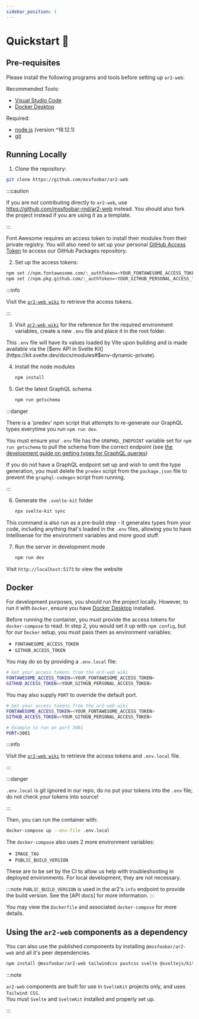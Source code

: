 ```yaml
---
sidebar_position: 1
---
```


# Quickstart 🚀

## Pre-requisites

Please install the following programs and tools before setting up `ar2-web`:

Recommended Tools:

-   [Visual Studio Code](https://code.visualstudio.com/download)
-   [Docker Desktop](https://www.docker.com/products/docker-desktop/)

Required:

-   [node.js](https://nodejs.org/en/) (version ^18.12.1)
-   [git](https://git-scm.com/downloads)

## Running Locally

1. Clone the repository:

```bash
git clone https://github.com/mssfoobar/ar2-web
```

:::caution

If you are not contributing directly to `ar2-web`, use https://github.com/mssfoobar-rnd/ar2-web instead.
You should also fork the project instead if you are using it as a template.

:::

Font Awesome requires an access token to install their modules from their private registry.
You will also need to set up your personal [GitHub Access Token](https://docs.github.com/en/authentication/keeping-your-account-and-data-secure/creating-a-personal-access-token) to access our GitHub Packages repository.

2. Set up the access tokens:

```bash
npm set //npm.fontawesome.com/:_authToken=<YOUR_FONTAWESOME_ACCESS_TOKEN>
npm set //npm.pkg.github.com/:_authToken=<YOUR_GITHUB_PERSONAL_ACCESS_TOKEN>
```

:::info

Visit the [`ar2-web wiki`](https://github.com/mssfoobar/ar2-web/wiki/Sensitive-Tokens) to retrieve the access tokens.

:::

3. Visit [`ar2-web wiki`](https://github.com/mssfoobar/ar2-web/wiki/Environment-Variables) for the reference for the
   required environment variables, create a new `.env` file and place it in the root folder.

This `.env` file will have its values loaded by Vite upon building and is made available via the
[$env API in Svelte Kit](https://kit.svelte.dev/docs/modules#$env-dynamic-private).

4. Install the node modules

    ```bash
    npm install
    ```

5. Get the latest GraphQL schema

    ```bash
    npm run getschema
    ```

:::danger

There is a 'predev' npm script that attempts to re-generate our GraphQL types everytime you run `npm run dev`.

You must ensure your `.env` file has the `GRAPHQL_ENDPOINT` variable set for `npm run getschema` to pull the schema from
the correct endpoint (see
[the development guide on getting types for GraphQL queries](../guides/development.mdx#query-types--graphql-codegen))

If you do not have a GraphQL endpoint set up and wish to omit the type generation, you must delete the `predev` script
from the `package.json` file to prevent the `graphql-codegen` script from running.

:::

6. Generate the `.svelte-kit` folder

    ```bash
    npx svelte-kit sync
    ```

This command is also run as a pre-build step - it generates types from your code, including anything that's loaded in
the `.env` files, allowing you to have Intellisense for the environment variables and more good stuff.

7. Run the server in development mode

    ```bash
    npm run dev
    ```

Visit `http://localhost:5173` to view the website

## Docker

For development purposes, you should run the project locally. However, to run it with `Docker`, ensure you have
[Docker Desktop](https://www.docker.com/products/docker-desktop/) installed.

Before running the container, you must provide the access tokens for `docker-compose` to read. In step 2, you would
set it up with `npm config`, but for our `Docker` setup, you must pass them as environment variables:

-   `FONTAWESOME_ACCESS_TOKEN`
-   `GITHUB_ACCESS_TOKEN`

You may do so by providing a `.env.local` file:

```bash
# Get your access tokens from the ar2-web wiki
FONTAWESOME_ACCESS_TOKEN=<YOUR_FONTAWESOME_ACCESS_TOKEN>
GITHUB_ACCESS_TOKEN=<YOUR_GITHUB_PERSONAL_ACCESS_TOKEN>
```

You may also supply `PORT` to override the default port.

```bash
# Get your access tokens from the ar2-web wiki
FONTAWESOME_ACCESS_TOKEN=<YOUR_FONTAWESOME_ACCESS_TOKEN>
GITHUB_ACCESS_TOKEN=<YOUR_GITHUB_PERSONAL_ACCESS_TOKEN>

# Example to run on port 3001
PORT=3001
```

:::info

Visit the [`ar2-web wiki`](https://github.com/mssfoobar/ar2-web/wiki/Sensitive-Tokens) to retrieve the access tokens and `.env.local` file.

:::

:::danger

`.env.local` is git ignored in our repo, do no put your tokens into the `.env` file; do not check your tokens into source!

:::

Then, you can run the container with:

```bash
docker-compose up --env-file .env.local
```

The `docker-compose` also uses 2 more environment variables:

-   `IMAGE_TAG`
-   `PUBLIC_BUILD_VERSION`

These are to be set by the CI to allow us help with troubleshooting in deployed environments. For local development,
they are not necessary.

:::note
`PUBLIC_BUILD_VERSION` is used in the ar2's `info` endpoint to provide the build version.
See the [API docs] for more information.
:::

You may view the `Dockerfile` and associated `docker-compose` for more details.

## Using the `ar2-web` components as a dependency

You can also use the published components by installing `@mssfoobar/ar2-web` and all it's peer dependencies.

```bash
npm install @mssfoobar/ar2-web tailwindcss postcss svelte @sveltejs/kit
```

:::note

`ar2-web` components are built for use in `SvelteKit` projects only, and uses `Tailwind CSS`.  
You must `Svelte` and `SvelteKit` installed and properly set up.

:::
